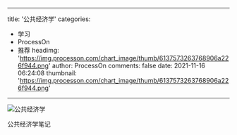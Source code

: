 
---
title: '公共经济学'
categories: 
 - 学习
 - ProcessOn
 - 推荐
headimg: 'https://img.processon.com/chart_image/thumb/6137573263768906a226f944.png'
author: ProcessOn
comments: false
date: 2021-11-16 06:24:08
thumbnail: 'https://img.processon.com/chart_image/thumb/6137573263768906a226f944.png'
---

<div>   
<img class="thumb" alt="公共经济学" src="https://img.processon.com/chart_image/thumb/6137573263768906a226f944.png" referrerpolicy="no-referrer">
<p>公共经济学笔记</p>  
</div>
            